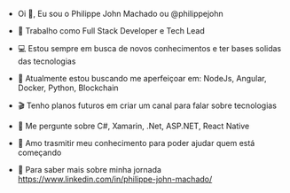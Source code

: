 
- Oi  👋, Eu sou o Philippe John Machado ou  @philippejohn

- 📍 Trabalho como Full Stack Developer e Tech Lead

- 💻 Estou sempre em busca de novos conhecimentos e ter bases solidas das tecnologias

- 📖 Atualmente estou buscando me aperfeiçoar em:
     NodeJs,
     Angular,
     Docker,
     Python,
     Blockchain
     
- 🎬 Tenho planos futuros em criar um canal para falar sobre tecnologias 

- 💬 Me pergunte sobre C#, Xamarin, .Net, ASP.NET, React Native

- 📢 Amo trasmitir meu conhecimento para poder ajudar quem está começando

- 🚀 Para saber mais sobre minha jornada https://www.linkedin.com/in/philippe-john-machado/
<!---
philippejohn/philippejohn is a ✨ special ✨ repository because its `README.md` (this file) appears on your GitHub profile.
You can click the Preview link to take a look at your changes.
--->
